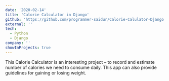 ```yaml
---
date: '2020-02-14'
title: 'Calorie Calculator in Django'
github: 'https://github.com/programmer-saidur/Calorie-Calulator-Django'
external: ''
tech:
  - Python
  - Django
company: ''
showInProjects: true
---
```


This Calorie Calculator is an interesting project – to record and estimate number of calories we need to consume daily. This app can also provide guidelines for gaining or losing weight.
